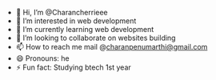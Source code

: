 - 👋 Hi, I’m @Charancherrieee
- 👀 I’m interested in web development 
- 🌱 I’m currently learning web development 
- 💞️ I’m looking to collaborate on websites building 
- 📫 How to reach me mail @charanpenumarthi@gmail.com
- 😄 Pronouns: he
- ⚡ Fun fact: Studying btech 1st year 

<!---
Charancherrieee/Charancherrieee is a ✨ special ✨ repository because its `README.md` (this file) appears on your GitHub profile.
You can click the Preview link to take a look at your changes.
--->
